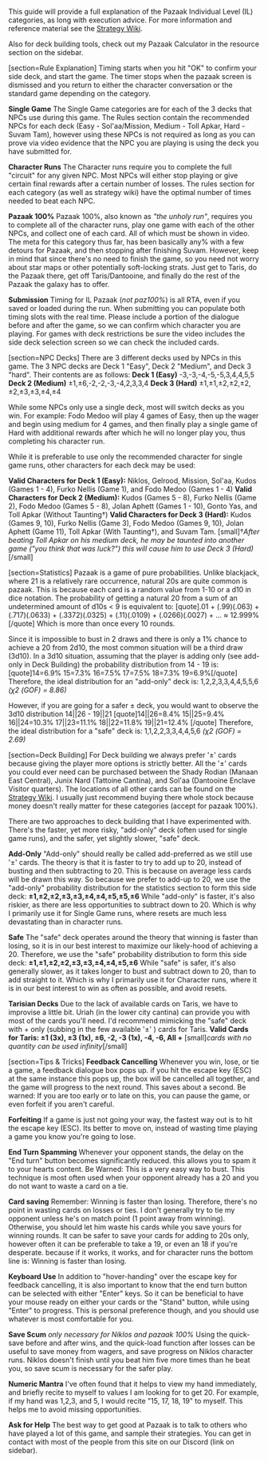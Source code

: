 This guide will provide a full explanation of the Pazaak Individual Level (IL) categories, as long with execution advice. For more information and reference material see the [Strategy Wiki](https://strategywiki.org/wiki/Star_Wars:_Knights_of_the_Old_Republic/Pazaak).

Also for deck building tools, check out my Pazaak Calculator in the resource section on the sidebar.

[section=Rule Explanation]
Timing starts when you hit "OK" to confirm your side deck, and start the game. The timer stops when the pazaak screen is dismissed and you return to either the character conversation or the standard game depending on the category. 

__Single Game__
The Single Game categories are for each of the 3 decks that NPCs use during this game. The Rules section contain the recommended NPCs for each deck (Easy - Sol'aa/Mission, Medium - Toll Apkar, Hard - Suvam Tam), however using these NPCs is not required as long as you can prove via video evidence that the NPC you are playing is using the deck you have submitted for. 

__Character Runs__
The Character runs require you to complete the full "circuit" for any given NPC. Most NPCs will either stop playing or give certain final rewards after a certain number of losses. The rules section for each category (as well as strategy wiki) have the optimal number of times needed to beat each NPC.

__Pazaak 100%__
Pazaak 100%, also known as *"the unholy run"*, requires you to complete all of the character runs, play one game with each of the other NPCs, and collect one of each card. All of which must be shown in video. The meta for this category thus far, has been basically any% with a few detours for Pazaak, and then stopping after finishing Suvam. However, keep in mind that since there's no need to finish the game, so you need not worry about star maps or other potentially soft-locking strats. Just get to Taris, do the Pazaak there, get off Taris/Dantooine, and finally do the rest of the Pazaak the galaxy has to offer. 

__Submission__
Timing for IL Pazaak (*not paz100%*) is all RTA, even if you saved or loaded during the run. When submitting you can populate both timing slots with the real time. 
Please include a portion of the dialogue before and after the game, so we can confirm which character you are playing.
For games with deck restrictions be sure the video includes the side deck selection screen so we can check the included cards.

[section=NPC Decks]
There are 3 different decks used by NPCs in this game. The 3 NPC decks are Deck 1 "Easy", Deck 2 "Medium", and Deck 3 "hard". Their contents are as follows:
__Deck 1 (Easy)__ -3,-3,-4,-5,-5,3,4,4,5,5
__Deck 2 (Medium)__ ±1,±6,-2,-2,-3,-4,2,3,3,4
__Deck 3 (Hard)__ ±1,±1,±2,±2,±2,±2,±3,±3,±4,±4

While some NPCs only use a single deck, most will switch decks as you win. For example: Fodo Medoo will play 4 games of Easy, then up the wager and begin using medium for 4 games, and then finally play a single game of Hard with additional rewards after which he will no longer play you, thus completing his character run. 

While it is preferable to use only the recommended character for single game runs, other characters for each deck may be used:

__**Valid Characters for Deck 1 (Easy):**__ Niklos, Gelrood, Mission, Sol'aa, Kudos (Games 1 - 4), Furko Nellis (Game 1), and Fodo Medoo (Games 1 - 4)
__**Valid Characters for Deck 2 (Medium):**__ Kudos (Games 5 - 8​), Furko Nellis (Game 2), Fodo Medoo (Games 5 -  8​), Jolan Aphett (Games 1 - 10), Gonto Yas, and Toll Apkar (Without Taunting†)
__**Valid Characters for Deck 3 (Hard):**__ Kudos (Games 9, 10), Furko Nellis (Game 3), Fodo Medoo (Games 9, 10), Jolan Aphett (Game 11), Toll Apkar (With Taunting†), and Suvam Tam.
[small]†*After beating Toll Apkar on his medium deck, he may be taunted into another game ("you think that was luck?") this will cause him to use Deck 3 (Hard)*[/small]

[section=Statistics]
Pazaak is a game of pure probabilities. Unlike blackjack, where 21 is a relatively rare occurrence, natural 20s are quite common is pazaak. This is because each card is a random value from 1-10 or a d10 in dice notation. 
The probability of getting a natural 20 from a sum of an undetermined amount of d10s < 9 is equivalent to:
[quote].01 + (.99)(.063) + (.717)(.0633) + (.3372)(.0325) + (.11)(.0109) + (.0266)(.0027) + ... ≈ 12.999%[/quote]
Which is more than once every 10 rounds.

Since it is impossible to bust in 2 draws and there is only a 1% chance to achieve a 20 from 2d10, the most common situation will be a third draw (3d10). In a 3d10 situation, assuming that the player is adding only (see add-only in Deck Building) the probability distribution from 14 - 19 is:
[quote]14=6.9% 15=7.3% 16=7.5% 17=7.5% 18=7.3% 19=6.9%[/quote]
Therefore, the ideal distribution for an "add-only" deck is: 1,2,2,3,3,4,4,5,5,6 *(χ2 (GOF) = 8.86)*

However, if you are going for a safer ± deck, you would want to observe the 3d10 distribution 14||26 - 19||21
[quote]14||26=8.4% 15||25=9.4% 16||24=10.3% 17||23=11.1% 18||22=11.8% 19||21=12.4% [/quote]
Therefore, the ideal distribution for a "safe" deck is: 1,1,2,2,3,3,4,4,5,6 *(χ2 (GOF) = 2.69)*

[section=Deck Building]
For Deck building we always prefer '±' cards because giving the player more options is strictly better. All the '±' cards you could ever need can be purchased between the Shady Rodian (Manaan East Central), Junix Nard (Tattoine Cantina), and Sol'aa (Dantooine Enclave Visitor quarters). The locations of all other cards can be found on the [Strategy Wiki](https://strategywiki.org/wiki/Star_Wars:_Knights_of_the_Old_Republic/Pazaak). I usually just recommend buying there whole stock because money doesn't really matter for these categories (accept for pazaak 100%).

There are two approaches to deck building that I have experimented with. There's the faster, yet more risky, "add-only" deck (often used for single game runs), and the safer, yet slightly slower, "safe" deck.

__Add-Only__
"Add-only" should really be called add-preferred as we still use '±' cards. The theory is that it is faster to try to add up to 20, instead of busting and then subtracting to 20. This is because on average less cards will be drawn this way. So because we prefer to add-up to 20, we use the "add-only" probability distribution for the statistics section to form this side deck:
**±1,±2,±2,±3,±3,±4,±4,±5,±5,±6**
While "add-only" is faster, it's also riskier, as there are less opportunities to subtract down to 20. Which is why I primarily use it for Single Game runs, where resets are much less devastating than in character runs.

__Safe__
The "safe" deck operates around the theory that winning is faster than losing, so it is in our best interest to maximize our likely-hood of achieving a 20. Therefore, we use the "safe" probability distribution to form this side deck:
**±1,±1,±2,±2,±3,±3,±4,±4,±5,±6**
While "safe" is safer, it's also generally slower, as it takes longer to bust and subtract down to 20, than to add straight to it. Which is why I primarily use it for Character runs, where it is in our best interest to win as often as possible, and avoid resets.

__Tarisian Decks__
Due to the lack of available cards on Taris, we have to improvise a little bit. Uriah (in the lower city cantina) can provide you with most of the cards you'll need. I'd recommend mimicking the "safe" deck with + only (subbing in the few available '±' ) cards for Taris.
**Valid Cards for Taris: ±1 (3x), ±3 (1x), ±6, -2, -3 (1x), -4, -6, All +**
[small]*cards with no quantity can be used infinity*[/small]

[section=Tips & Tricks]
__Feedback Cancelling__
Whenever you win, lose, or tie a game, a feedback dialogue box pops up. if you hit the escape key (ESC) at the same instance this pops up, the box will be cancelled all together, and the game will progress to the next round. This saves about a second. Be warned: If you are too early or to late on this, you can pause the game, or even forfeit if you aren't careful. 

__Forfeiting__
If a game is just not going your way, the fastest way out is to hit the escape key (ESC). Its better to move on, instead of wasting time playing a game you know you're going to lose.

__End Turn Spamming__
Whenever your opponent stands, the delay on the "End turn" button becomes significantly reduced. this allows you to spam it to your hearts content. Be Warned: This is a very easy way to bust. This technique is most often used when your opponent already has a 20 and you do not want to waste a card on a tie. 

__Card saving__
Remember: Winning is faster than losing. Therefore, there's no point in wasting cards on losses or ties. I don't generally try to tie my opponent unless he's on match point (1 point away from winning). Otherwise, you should let him waste his cards while you save yours for winning rounds. 
It can be safer to save your cards for adding to 20s only, however often it can be preferable to take a 19, or even an 18 if you're desperate. because if it works, it works, and for character runs the bottom line is: Winning is faster than losing.

__Keyboard Use__
In addition to "hover-handing" over the escape key for feedback cancelling, it is also important to know that the end turn button can be selected with either "Enter" keys. So it can be beneficial to have your mouse ready on either your cards or the "Stand" button, while using "Enter" to progress. This is personal preference though, and you should use whatever is most comfortable for you.

__Save Scum__
*only necessary for Niklos and pazaak 100%*
Using the quick-save before and after wins, and the quick-load function after losses can be useful to save money from wagers, and save progress on Niklos character runs. Niklos doesn't finish until you beat him five more times than he beat you, so save scum is necessary for the safer play.

__Numeric Mantra__
I've often found that it helps to view my hand immediately, and briefly recite to myself to values I am looking for to get 20. For example, if my hand was 1,2,3, and 5, I would recite "15, 17, 18, 19" to myself. This helps me to avoid missing opportunities.

__Ask for Help__
The best way to get good at Pazaak is to talk to others who have played a lot of this game, and sample their strategies. You can get in contact with most of the people from this site on our Discord (link on sidebar).
